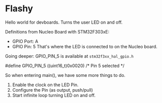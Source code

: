 # Flashy
Hello world for devboards. Turns the user LED on and off.




Definitions from Nucleo Board with STM32F303xE:
* GPIO Port: A
* GPIO Pin: 5
That's where the LED is connected to on the Nucleo board.

Going deeper:
GPIO_PIN_5 is available at `stm32f3xx_hal_gpio.h`

#define GPIO_PIN_5                 ((uint16_t)0x0020)  /* Pin 5 selected    */

So when entering main(), we have some more things to do.
1. Enable the clock on the LED Pin.
2. Configure the Pin (as output, push/pull)
3. Start infinite loop turning LED on and off.

